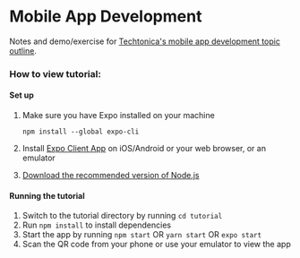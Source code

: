 # Mobile App Development

Notes and demo/exercise for [Techtonica's mobile app development topic outline](https://github.com/Techtonica/curriculum/blob/master/mobile-development/mobile-development.md).

### How to view tutorial:

#### Set up

1. Make sure you have Expo installed on your machine

   `npm install --global expo-cli`

2. Install [Expo Client App](https://expo.io/tools#client) on iOS/Android or your web browser, or an emulator

3. [Download the recommended version of Node.js](https://nodejs.org/en/)

#### Running the tutorial

1. Switch to the tutorial directory by running `cd tutorial`
2. Run `npm install` to install dependencies
3. Start the app by running `npm start` OR `yarn start` OR `expo start` 
4. Scan the QR code from your phone or use your emulator to view the app 